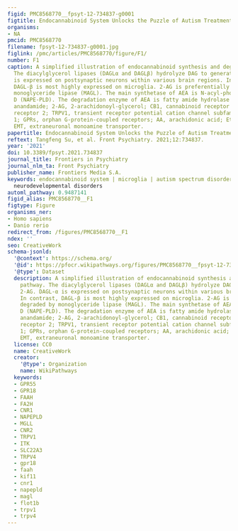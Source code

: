 ```yaml
---
figid: PMC8568770__fpsyt-12-734837-g0001
figtitle: Endocannabinoid System Unlocks the Puzzle of Autism Treatment via Microglia
organisms:
- NA
pmcid: PMC8568770
filename: fpsyt-12-734837-g0001.jpg
figlink: /pmc/articles/PMC8568770/figure/F1/
number: F1
caption: A simplified illustration of endocannabinoid synthesis and degradation pathway.
  The diacylglycerol lipases (DAGLα and DAGLβ) hydrolyze DAG to generate 2-AG. DAGL-α
  is expressed on postsynaptic neurons within various brain regions. In contrast,
  DAGL-β is most highly expressed on microglia. 2-AG is preferentially degraded by
  monoglyceride lipase (MAGL). The main synthetase of AEA is N-acyl-phosphatidylethanolamine-phospholipase
  D (NAPE-PLD). The degradation enzyme of AEA is fatty amide hydrolase (FAAH). AEA,
  anandamide; 2-AG, 2-arachidonoyl-glycerol; CB1, cannabinoid receptor 1; CB2, cannabinoid
  receptor 2; TRPV1, transient receptor potential cation channel subfamily V member
  1; GPRs, orphan G-protein-coupled receptors; AA, arachidonic acid; EtNH2, ethanolamine;
  EMT, extraneuronal monoamine transporter.
papertitle: Endocannabinoid System Unlocks the Puzzle of Autism Treatment via Microglia.
reftext: Tangfeng Su, et al. Front Psychiatry. 2021;12:734837.
year: '2021'
doi: 10.3389/fpsyt.2021.734837
journal_title: Frontiers in Psychiatry
journal_nlm_ta: Front Psychiatry
publisher_name: Frontiers Media S.A.
keywords: endocannabinoid system | microglia | autism spectrum disorder | immune |
  neurodevelopmental disorders
automl_pathway: 0.9487141
figid_alias: PMC8568770__F1
figtype: Figure
organisms_ner:
- Homo sapiens
- Danio rerio
redirect_from: /figures/PMC8568770__F1
ndex: ''
seo: CreativeWork
schema-jsonld:
  '@context': https://schema.org/
  '@id': https://pfocr.wikipathways.org/figures/PMC8568770__fpsyt-12-734837-g0001.html
  '@type': Dataset
  description: A simplified illustration of endocannabinoid synthesis and degradation
    pathway. The diacylglycerol lipases (DAGLα and DAGLβ) hydrolyze DAG to generate
    2-AG. DAGL-α is expressed on postsynaptic neurons within various brain regions.
    In contrast, DAGL-β is most highly expressed on microglia. 2-AG is preferentially
    degraded by monoglyceride lipase (MAGL). The main synthetase of AEA is N-acyl-phosphatidylethanolamine-phospholipase
    D (NAPE-PLD). The degradation enzyme of AEA is fatty amide hydrolase (FAAH). AEA,
    anandamide; 2-AG, 2-arachidonoyl-glycerol; CB1, cannabinoid receptor 1; CB2, cannabinoid
    receptor 2; TRPV1, transient receptor potential cation channel subfamily V member
    1; GPRs, orphan G-protein-coupled receptors; AA, arachidonic acid; EtNH2, ethanolamine;
    EMT, extraneuronal monoamine transporter.
  license: CC0
  name: CreativeWork
  creator:
    '@type': Organization
    name: WikiPathways
  keywords:
  - GPR55
  - GPR18
  - FAAH
  - FA2H
  - CNR1
  - NAPEPLD
  - MGLL
  - CNR2
  - TRPV1
  - ITK
  - SLC22A3
  - TRPV4
  - gpr18
  - faah
  - kif11
  - cnr1
  - napepld
  - magl
  - flot1b
  - trpv1
  - trpv4
---
```

